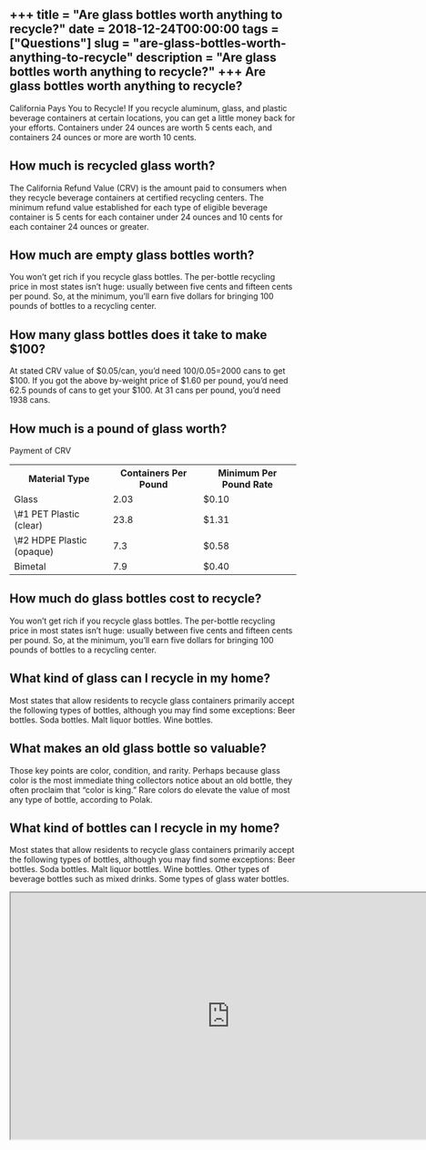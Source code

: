 +++
title = "Are glass bottles worth anything to recycle?"
date = 2018-12-24T00:00:00
tags = ["Questions"]
slug = "are-glass-bottles-worth-anything-to-recycle"
description = "Are glass bottles worth anything to recycle?"
+++
Are glass bottles worth anything to recycle?
--------------------------------------------

California Pays You to Recycle! If you recycle aluminum, glass, and plastic beverage containers at certain locations, you can get a little money back for your efforts. Containers under 24 ounces are worth 5 cents each, and containers 24 ounces or more are worth 10 cents.

How much is recycled glass worth?
---------------------------------

The California Refund Value (CRV) is the amount paid to consumers when they recycle beverage containers at certified recycling centers. The minimum refund value established for each type of eligible beverage container is 5 cents for each container under 24 ounces and 10 cents for each container 24 ounces or greater.

How much are empty glass bottles worth?
---------------------------------------

You won’t get rich if you recycle glass bottles. The per-bottle recycling price in most states isn’t huge: usually between five cents and fifteen cents per pound. So, at the minimum, you’ll earn five dollars for bringing 100 pounds of bottles to a recycling center.

How many glass bottles does it take to make $100?
-------------------------------------------------

At stated CRV value of $0.05/can, you’d need $100/$0.05=2000 cans to get $100. If you got the above by-weight price of $1.60 per pound, you’d need 62.5 pounds of cans to get your $100. At 31 cans per pound, you’d need 1938 cans.

How much is a pound of glass worth?
-----------------------------------

Payment of CRV

<table><tr><th>Material Type</th><th>Containers Per Pound</th><th>Minimum Per Pound Rate</th></tr><tr><td>Glass</td><td>2.03</td><td>$0.10</td></tr><tr><td>\#1 PET Plastic (clear)</td><td>23.8</td><td>$1.31</td></tr><tr><td>\#2 HDPE Plastic (opaque)</td><td>7.3</td><td>$0.58</td></tr><tr><td>Bimetal</td><td>7.9</td><td>$0.40</td></tr></table>

How much do glass bottles cost to recycle?
------------------------------------------

You won’t get rich if you recycle glass bottles. The per-bottle recycling price in most states isn’t huge: usually between five cents and fifteen cents per pound. So, at the minimum, you’ll earn five dollars for bringing 100 pounds of bottles to a recycling center.

What kind of glass can I recycle in my home?
--------------------------------------------

Most states that allow residents to recycle glass containers primarily accept the following types of bottles, although you may find some exceptions: Beer bottles. Soda bottles. Malt liquor bottles. Wine bottles.

What makes an old glass bottle so valuable?
-------------------------------------------

Those key points are color, condition, and rarity. Perhaps because glass color is the most immediate thing collectors notice about an old bottle, they often proclaim that “color is king.” Rare colors do elevate the value of most any type of bottle, according to Polak.

What kind of bottles can I recycle in my home?
----------------------------------------------

Most states that allow residents to recycle glass containers primarily accept the following types of bottles, although you may find some exceptions: Beer bottles. Soda bottles. Malt liquor bottles. Wine bottles. Other types of beverage bottles such as mixed drinks. Some types of glass water bottles.

<iframe allow="accelerometer; autoplay; clipboard-write; encrypted-media; gyroscope; picture-in-picture" allowfullscreen="" class="__youtube_prefs__  epyt-is-override  no-lazyload" data-no-lazy="1" data-origheight="433" data-origwidth="770" data-skipgform_ajax_framebjll="" height="433" id="_ytid_90499" loading="lazy" src="https://www.youtube.com/embed/vhpc0UULjDU?enablejsapi=1&autoplay=0&cc_load_policy=0&cc_lang_pref=&iv_load_policy=1&loop=0&modestbranding=0&rel=1&fs=1&playsinline=0&autohide=2&theme=dark&color=red&controls=1&" title="YouTube player" width="770"></iframe>